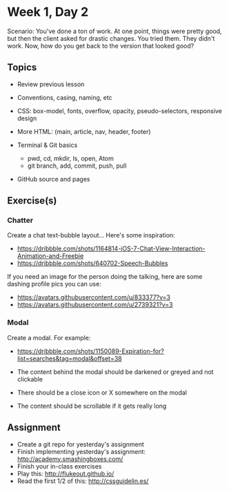# Week 1, Day 2

Scenario: You've done a ton of work. At one point, things were pretty good, but
then the client asked for drastic changes. You tried them. They didn't work.
Now, how do you get back to the version that looked good?

## Topics

- Review previous lesson
- Conventions, casing, naming, etc
- CSS: box-model, fonts, overflow, opacity, pseudo-selectors, responsive design
- More HTML: (main, article, nav, header, footer)

- Terminal & Git basics
  - pwd, cd, mkdir, ls, open, Atom
  - git branch, add, commit, push, pull
- GitHub source and pages

## Exercise(s)

### Chatter

Create a chat text-bubble layout... Here's some inspiration:

- https://dribbble.com/shots/1164814-iOS-7-Chat-View-Interaction-Animation-and-Freebie
- https://dribbble.com/shots/640702-Speech-Bubbles

If you need an image for the person doing the talking, here are some dashing
profile pics you can use:

- https://avatars.githubusercontent.com/u/833377?v=3
- https://avatars.githubusercontent.com/u/2739321?v=3

### Modal

Create a modal. For example:

- https://dribbble.com/shots/1150089-Expiration-for?list=searches&tag=modal&offset=38

- The content behind the modal should be darkened or greyed and not clickable
- There should be a close icon or X somewhere on the modal
- The content should be scrollable if it gets really long

## Assignment

- Create a git repo for yesterday's assignment
- Finish implementing yesterday's assignment: http://academy.smashingboxes.com/
- Finish your in-class exercises
- Play this: http://flukeout.github.io/
- Read the first 1/2 of this: http://cssguidelin.es/
